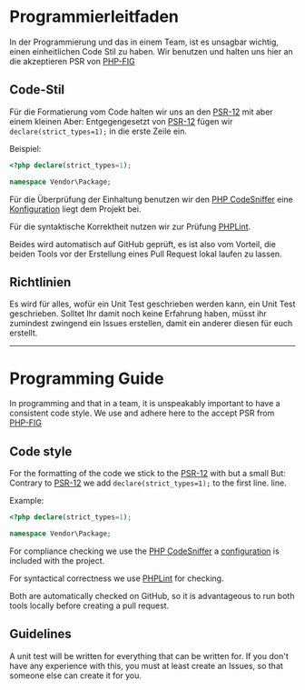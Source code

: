 # Programmierleitfaden

In der Programmierung und das in einem Team, ist es unsagbar wichtig, einen einheitlichen Code Stil zu haben.
Wir benutzen und halten uns hier an die akzeptieren PSR von [PHP-FIG](https://www.php-fig.org/)

## Code-Stil

Für die Formatierung vom Code halten wir uns an den [PSR-12](https://www.php-fig.org/psr/psr-12/) mit aber einem kleinen
Aber: Entgegengesetzt von [PSR-12](https://github.com/php-fig/fig-standards/blob/master/accepted/PSR-12-extended-coding-style-guide.md) fügen wir `declare(strict_types=1);` in die erste
Zeile ein.

Beispiel:
```php
<?php declare(strict_types=1);

namespace Vendor\Package;
```
Für die Überprüfung der Einhaltung benutzen wir den [PHP CodeSniffer](https://github.com/squizlabs/PHP_CodeSniffer) eine 
[Konfiguration](./../../phpcs.xml) liegt dem Projekt bei.

Für die syntaktische Korrektheit nutzen wir zur Prüfung [PHPLint](https://github.com/overtrue/phplint).

Beides wird automatisch auf GitHub geprüft, es ist also vom Vorteil, die beiden Tools vor der Erstellung eines Pull Request
lokal laufen zu lassen.

## Richtlinien

Es wird für alles, wofür ein Unit Test geschrieben werden kann, ein Unit Test geschrieben.
Solltet Ihr damit noch keine Erfahrung haben, müsst ihr zumindest zwingend ein Issues erstellen, damit ein anderer diesen
für euch erstellt.

---

# Programming Guide

In programming and that in a team, it is unspeakably important to have a consistent code style.
We use and adhere here to the accept PSR from [PHP-FIG](https://www.php-fig.org/)

## Code style

For the formatting of the code we stick to the [PSR-12](https://www.php-fig.org/psr/psr-12/) with but a small
But: Contrary to [PSR-12](https://www.php-fig.org/psr/psr-12/) we add `declare(strict_types=1);` to the first line.
line.

Example:
```php
<?php declare(strict_types=1);

namespace Vendor\Package;
```
For compliance checking we use the [PHP CodeSniffer](https://github.com/squizlabs/PHP_CodeSniffer) a 
[configuration](./../../phpcs.xml) is included with the project.

For syntactical correctness we use [PHPLint](https://github.com/overtrue/phplint) for checking.

Both are automatically checked on GitHub, so it is advantageous to run both tools locally before creating a pull request.

## Guidelines

A unit test will be written for everything that can be written for.
If you don't have any experience with this, you must at least create an Issues, so that someone else can create it for you.
